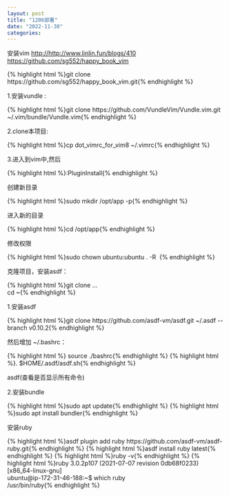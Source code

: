 ```yaml
---
layout: post
title: "1206部署"
date: "2022-11-30"
categories: 
---
```

<p>安装vim&nbsp;<a href="http://http://www.linlin.fun/blogs/410 https://github.com/sg552/happy_book_vim">http://http://www.linlin.fun/blogs/410 https://github.com/sg552/happy_book_vim</a></p>
{% highlight html %}git clone&nbsp; https://github.com/sg552/happy_book_vim.git{% endhighlight %}
<p>1.安装vundle :</p>
{% highlight html %}git clone https://github.com/VundleVim/Vundle.vim.git ~/.vim/bundle/Vundle.vim{% endhighlight %}
<p>2.clone本项目:</p>
{% highlight html %}cp dot_vimrc_for_vim8 ~/.vimrc{% endhighlight %}
<p>3.进入到vim中,然后</p>
{% highlight html %}:PluginInstall{% endhighlight %}
<p>创建新目录</p>
<p>{% highlight html %}sudo mkdir /opt/app -p{% endhighlight %}
<p>进入新的目录</p>
{% highlight html %}cd /opt/app{% endhighlight %}
<p>修改权限</p>
{% highlight html %}sudo chown ubuntu:ubuntu . -R &nbsp;{% endhighlight %}
<p>克隆项目，安装asdf：</p>
{% highlight html %}git clone ...<br />
cd ~{% endhighlight %}
<p>1.安装asdf</p>
{% highlight html %}git clone https://github.com/asdf-vm/asdf.git ~/.asdf --branch v0.10.2{% endhighlight %}
<p>然后增加 ~/.bashrc：</p>
{% highlight html %}&nbsp;source ./bashrc{% endhighlight %}
{% highlight html %}. $HOME/.asdf/asdf.sh{% endhighlight %}
<p>asdf(查看是否显示所有命令)</p>
<p>2.安装bundle</p>
{% highlight html %}sudo apt update{% endhighlight %}
{% highlight html %}sudo apt install bundler{% endhighlight %}
<p>安装ruby</p>
{% highlight html %}asdf plugin add ruby https://github.com/asdf-vm/asdf-ruby.git{% endhighlight %}
{% highlight html %}asdf install ruby latest{% endhighlight %}
{% highlight html %}ruby -v{% endhighlight %}
{% highlight html %}ruby 3.0.2p107 (2021-07-07 revision 0db68f0233) [x86_64-linux-gnu]<br />
ubuntu@ip-172-31-46-188:~$ which ruby<br />
/usr/bin/ruby{% endhighlight %}
<p>&nbsp;</p>
